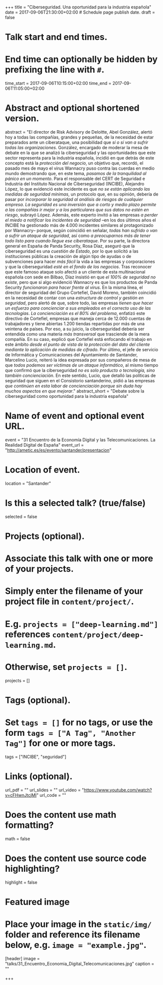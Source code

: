 +++
title = "Ciberseguridad. Una oportunidad para la industria española"
date = 2017-09-06T21:30:00+02:00  # Schedule page publish date.
draft = false

# Talk start and end times.
#   End time can optionally be hidden by prefixing the line with `#`.
time_start = 2017-09-06T10:15:00+02:00
time_end = 2017-09-06T11:05:00+02:00

# Abstract and optional shortened version.
abstract = "El director de Risk Advisory de Deloitte, Abel González, alertó hoy a todas las compañías, grandes y pequeñas, de la necesidad de estar preparados ante un ciberataque, una posibilidad que *sí o sí van a sufrir todas las organizaciones*. González, encargado de moderar la mesa de debate en la que se analizó la ciberseguridad y las oportunidades que este sector representa para la industria española, incidió en que detrás de este concepto está la *protección del negocio*, un objetivo que, recordó, el pasado mes de mayo el virus Wannacry puso contra las cuerdas en medio mundo demostrando que, en este tema, *pasamos de la tranquilidad al pánico en un momento*. Para el responsable del CERT de Seguridad e Industria del Instituto Nacional de Ciberseguridad (INCIBE), Alejandro López, lo que evidenció este incidente es que *no se están aplicando las medidas de seguridad mínimas*, un protocolo que, en su opinión, debería de pasar por *incorporar la seguridad al análisis de riesgos de cualquier empresa*. *La seguridad es una inversión que a corto y medio plazo permite a las compañías ir mejor y a los particulares que sus datos no estén en riesgo*, subrayó López. Además, este experto invitó a las empresas *a perder el miedo a notificar los incidentes de seguridad* –en los dos últimos años el INCIBE ha gestionado más de 4.000 incidentes similares al protagonizado por Wannacry– porque, según coincidió en señalar, *todas han sufrido o van a sufrir un ataque de seguridad*, así como *a preocuparnos más de tener todo listo para cuando llegue ese ciberataque*. Por su parte, la directora general en España de Panda Security, Rosa Díaz, aseguró que la ciberseguridad es una *cuestión de Estado*, por lo que solicitó a las instituciones públicas la creación de algún tipo de ayudas o de subvenciones para hacer *más fácil* la vida a las empresas y corporaciones y que la ciberseguridad *esté en el fondo de los negocios*. Tras reconocer que este famoso ataque solo afectó a un cliente de esta multinacional española con sede en Bilbao, Díaz insistió en que *el 100% de seguridad no existe*, pero que si algo evidenció Wannacry es que los productos de Panda Security *funcionaron para hacer frente al virus*. En la misma línea, el director de seguridad del Grupo Cortefiel, David Moreno, también coincidió en la necesidad de contar con una *estructura de control y gestión en seguridad*, pero alertó de que, sobre todo, las empresas *tienen que hacer un esfuerzo para concienciar a sus empleados en el correcto uso de las tecnologías*. *La concienciación es el 80% del problema*, enfatizó este directivo de Cortefiel, empresas que maneja cerca de 12.000 cuentas de trabajadores y tiene abiertas 1.200 tiendas repartidas por más de una veintena de países. Por eso, a su juicio, la ciberseguridad debería ser entendida como una materia *más transversal* que trasciende de la mera compañía. En su caso, explicó que Cortefiel está enfocando el trabajo en este ámbito *desde el punto de vista de la protección del dato del cliente mediante la aplicación de medidas de cifrado*. Por último, el jefe de servicio de Informática y Comunicaciones del Ayuntamiento de Santander, Marcelino Lucio, reiteró la idea expresada por sus compañeros de mesa de que *todos podemos ser víctimas de un ataque informático*, al mismo tiempo que confirmó que la ciberseguridad *no es solo producto o tecnología, sino también concienciación*. En este sentido, Lucio, que detalló las políticas de seguridad que siguen en el Consistorio santanderino, pidió a las empresas *que continúen en esta labor de concienciación porque sin duda hay muchos aspectos en que mejorar*."
abstract_short = "Debate sobre la ciberseguridad como oportunidad para la industria española"

# Name of event and optional event URL.
event = "31 Encuentro de la Economía Digital y las Telecomunicaciones. La Realidad Digital de España"
event_url = "http://ametic.es/es/evento/santander/presentacion"

# Location of event.
location = "Santander"

# Is this a selected talk? (true/false)
selected = false

# Projects (optional).
#   Associate this talk with one or more of your projects.
#   Simply enter the filename of your project file in `content/project/`.
#   E.g. `projects = ["deep-learning.md"]` references `content/project/deep-learning.md`.
#   Otherwise, set `projects = []`.
projects = []

# Tags (optional).
#   Set `tags = []` for no tags, or use the form `tags = ["A Tag", "Another Tag"]` for one or more tags.
tags = ["INCIBE", "seguridad"]

# Links (optional).
url_pdf = ""
url_slides = ""
url_video = "https://www.youtube.com/watch?v=cFHwnJtcjMI"
url_code = ""

# Does the content use math formatting?
math = false

# Does the content use source code highlighting?
highlight = false

# Featured image
# Place your image in the `static/img/` folder and reference its filename below, e.g. `image = "example.jpg"`.
[header]
image = "talks/31_Encuentro_Economia_Digital_Telecomunicaciones.jpg"
caption = ""

+++
